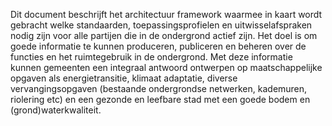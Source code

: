 Dit document beschrijft het architectuur framework waarmee in kaart wordt gebracht welke standaarden, toepassingsprofielen en uitwisselafspraken nodig zijn voor alle partijen die in de ondergrond actief zijn. Het doel is om goede informatie te kunnen produceren, publiceren en beheren over de functies en het ruimtegebruik in de ondergrond. Met deze informatie kunnen gemeenten een integraal antwoord ontwerpen op maatschappelijke opgaven als energietransitie, klimaat adaptatie, diverse vervangingsopgaven (bestaande ondergrondse netwerken, kademuren, riolering etc) en een gezonde en leefbare stad met een goede bodem en (grond)waterkwaliteit.
